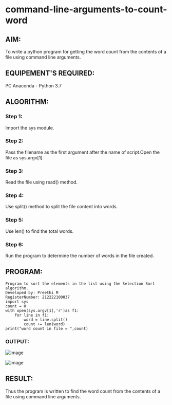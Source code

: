 # command-line-arguments-to-count-word
## AIM:
To write a python program for getting the word count from the contents of a file using command line arguments.
## EQUIPEMENT'S REQUIRED: 
PC
Anaconda - Python 3.7
## ALGORITHM: 
### Step 1:
 Import the sys module.
### Step 2: 
 Pass the filename as the first argument after the name of script.Open the file as sys.argv[1]
### Step 3: 
 Read the file using read() method.
### Step 4:  
 Use split() method to split the file content into words.
### Step 5: 
 Use len() to find the total words.
### Step 6: 
 Run the program to determine the number of words in the file created.
## PROGRAM:
```
Program to sort the elements in the list using the Selection Sort algorithm.
Developed by: Preethi M
RegisterNumber: 212222100037
import sys
count = 0
with open(sys.argv[1],'r')as f1:
    for line in f1:
        word = line.split()
        count += len(word)
print("word count in file = ",count)
```
### OUTPUT:
![image](https://github.com/GitPreethiHub/command-line-arguments-to-count-word/assets/119475585/c20e07c7-702f-4df2-be80-7985247a6e2d)

![image](https://github.com/GitPreethiHub/command-line-arguments-to-count-word/assets/119475585/9b49323d-abbc-4985-b1c2-fc835435b869)


## RESULT:
Thus the program is written to find the word count from the contents of a file using command line arguments.
